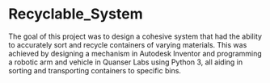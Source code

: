 # Recyclable_System
The goal of this project was to design a cohesive system that had the ability to accurately sort and recycle containers of varying materials. This was achieved by designing a mechanism in Autodesk Inventor and programming a robotic arm and vehicle in Quanser Labs using Python 3, all aiding in sorting and transporting containers to specific bins.
